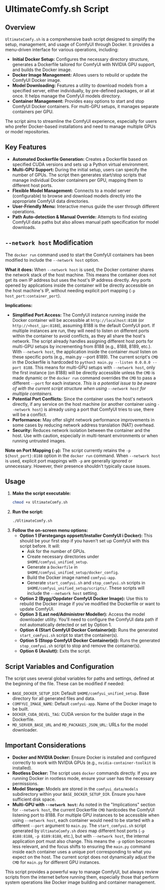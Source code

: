 # UltimateComfy.sh Script

## Overview

`UltimateComfy.sh` is a comprehensive bash script designed to simplify the setup, management, and usage of ComfyUI through Docker. It provides a menu-driven interface for various operations, including:

-   **Initial Docker Setup:** Configures the necessary directory structure, generates a Dockerfile tailored for ComfyUI with NVIDIA GPU support, and builds the Docker image.
-   **Docker Image Management:** Allows users to rebuild or update the ComfyUI Docker image.
-   **Model Downloading:** Features a utility to download models from a specified server, either individually, by pre-defined packages, or all at once. It helps manage the ComfyUI models directory.
-   **Container Management:** Provides easy options to start and stop ComfyUI Docker containers. For multi-GPU setups, it manages separate containers per GPU.

The script aims to streamline the ComfyUI experience, especially for users who prefer Docker-based installations and need to manage multiple GPUs or model repositories.

## Key Features

-   **Automated Dockerfile Generation:** Creates a Dockerfile based on specified CUDA versions and sets up a Python virtual environment.
-   **Multi-GPU Support:** During the initial setup, users can specify the number of GPUs. The script then generates start/stop scripts that manage individual Docker containers per GPU, mapping them to different host ports.
-   **Flexible Model Management:** Connects to a model server (configurable) to browse and download models directly into the appropriate ComfyUI data directories.
-   **User-Friendly Menu:** Interactive menus guide the user through different operations.
-   **Path Auto-detection & Manual Override:** Attempts to find existing ComfyUI data paths but also allows manual path specification for model downloads.

## `--network host` Modification

The `docker run` command used to start the ComfyUI containers has been modified to include the `--network host` option.

**What it does:**
When `--network host` is used, the Docker container shares the network stack of the host machine. This means the container does not get its own IP address but uses the host's IP address directly. Any ports opened by applications inside the container will be directly accessible on the host machine's IP, without needing explicit port mapping (`-p host_port:container_port`).

**Implications:**
-   **Simplified Port Access:** The ComfyUI instance running inside the Docker container will be accessible at `http://localhost:8188` (or `http://<host_ip>:8188`), assuming 8188 is the default ComfyUI port. If multiple instances are run, they will need to listen on different ports within the container to avoid conflicts, as they all share the host's network. The script already handles assigning different host ports for multi-GPU setups by incrementing from 8188 (e.g., 8188, 8189, etc.). With `--network host`, the application inside the container *must* listen on these specific ports (e.g., main.py --port 8189). The current script's `CMD` in the Dockerfile is hardcoded to `python3 main.py --listen 0.0.0.0 --port 8188`. This means for multi-GPU setups with `--network host`, only the first instance (on 8188) will be directly accessible unless the `CMD` is made dynamic or the `docker run` command overrides the `CMD` to pass a different `--port` for each instance. *This is a potential issue to be aware of with the current script structure when using `--network host` for multiple containers.*
-   **Potential Port Conflicts:** Since the container uses the host's network directly, if any service on the host machine (or another container using `--network host`) is already using a port that ComfyUI tries to use, there will be a conflict.
-   **Performance:** May offer slight network performance improvements in some cases by reducing network address translation (NAT) overhead.
-   **Security:** Reduces network isolation between the container and the host. Use with caution, especially in multi-tenant environments or when running untrusted images.

**Note on Port Mapping (`-p`):**
The script currently retains the `-p ${host_port}:8188` option in the `docker run` command. When `--network host` is used, explicit port mappings with `-p` are generally ignored or unnecessary. However, their presence shouldn't typically cause issues.

## Usage

1.  **Make the script executable:**
    ```bash
    chmod +x UltimateComfy.sh
    ```
2.  **Run the script:**
    ```bash
    ./UltimateComfy.sh
    ```
3.  **Follow the on-screen menu options:**
    *   **Option 1 (Førstegangs oppsett/Installer ComfyUI i Docker):** This should be your first step if you haven't set up ComfyUI with this script before. It will:
        *   Ask for the number of GPUs.
        *   Create necessary directories under `$HOME/comfyui_unified_setup`.
        *   Generate a `Dockerfile` in `$HOME/comfyui_unified_setup/docker_config`.
        *   Build the Docker image named `comfyui-app`.
        *   Generate `start_comfyui.sh` and `stop_comfyui.sh` scripts in `$HOME/comfyui_unified_setup/scripts/`. These scripts will include the `--network host` setting.
    *   **Option 2 (Bygg/Oppdater ComfyUI Docker Image):** Use this to rebuild the Docker image if you've modified the Dockerfile or want to update ComfyUI.
    *   **Option 3 (Last ned/Administrer Modeller):** Access the model downloader utility. You'll need to configure the ComfyUI data path if not automatically detected or set by Option 1.
    *   **Option 4 (Start ComfyUI Docker Container(e)):** Runs the generated `start_comfyui.sh` script to start the container(s).
    *   **Option 5 (Stopp ComfyUI Docker Container(e)):** Runs the generated `stop_comfyui.sh` script to stop and remove the container(s).
    *   **Option 6 (Avslutt):** Exits the script.

## Script Variables and Configuration

The script uses several global variables for paths and settings, defined at the beginning of the file. These can be modified if needed:

-   `BASE_DOCKER_SETUP_DIR`: Default `$HOME/comfyui_unified_setup`. Base directory for all generated files and data.
-   `COMFYUI_IMAGE_NAME`: Default `comfyui-app`. Name of the Docker image to be built.
-   `DOCKER_CUDA_DEVEL_TAG`: CUDA version for the builder stage in the Dockerfile.
-   `MD_SERVER_BASE_URL` and `MD_PACKAGES_JSON_URL`: URLs for the model downloader.

## Important Considerations

-   **Docker and NVIDIA Docker:** Ensure Docker is installed and configured correctly to work with NVIDIA GPUs (e.g., `nvidia-container-toolkit` is installed).
-   **Rootless Docker:** The script uses `docker` commands directly. If you are running Docker in rootless mode, ensure your user has the necessary permissions.
-   **Model Storage:** Models are stored in the `comfyui_data/models` subdirectory within your `BASE_DOCKER_SETUP_DIR`. Ensure you have sufficient disk space.
-   **Multi-GPU with `--network host`:** As noted in the "Implications" section for `--network host`, the current Dockerfile `CMD` hardcodes the ComfyUI listening port to 8188. For multiple GPU instances to be accessible when using `--network host`, each container would need to be started with a different `--port` argument to `main.py`. The `start_comfyui.sh` script generated by `UltimateComfy.sh` *does* map different host ports (`-p 8188:8188`, `-p 8189:8188`, etc.), but with `--network host`, the internal application port must also change. This means the `-p` option becomes less relevant, and the focus shifts to ensuring the `main.py` command inside each container uses a unique port corresponding to what you expect on the host. The current script does not dynamically adjust the `CMD` for `main.py` for different GPU instances.

This script provides a powerful way to manage ComfyUI, but always review scripts from the internet before running them, especially those that perform system operations like Docker image building and container management.

